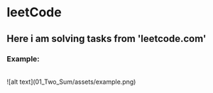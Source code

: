 # leetCode
## Here i am solving tasks from 'leetcode.com'
### Example:
<br>
![alt text](01_Two_Sum/assets/example.png)

